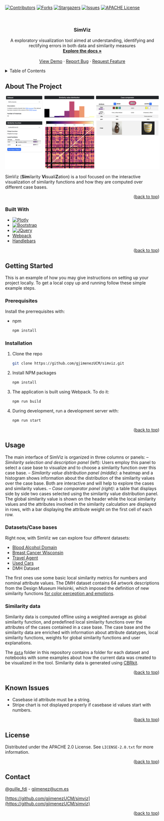 <a name="readme-top"></a>


<!-- PROJECT SHIELDS -->
<!--
*** I'm using markdown "reference style" links for readability.
*** Reference links are enclosed in brackets [ ] instead of parentheses ( ).
*** See the bottom of this document for the declaration of the reference variables
*** for contributors-url, forks-url, etc. This is an optional, concise syntax you may use.
*** https://www.markdownguide.org/basic-syntax/#reference-style-links
-->
[![Contributors][contributors-shield]][contributors-url]
[![Forks][forks-shield]][forks-url]
[![Stargazers][stars-shield]][stars-url]
[![Issues][issues-shield]][issues-url]
[![APACHE License][license-shield]][license-url]



<!-- PROJECT LOGO -->
<br />
<div align="center">
  <!-- <a href="https://github.com/gjimenezUCM/simviz">
    <img src="images/logo.png" alt="Logo" width="80" height="80">
  </a> -->

<h3 align="center">SimViz</h3>

  <p align="center">
    A exploratory visualization tool aimed at understanding, identifying and
rectifying errors in both data and similarity measures
    <br />
    <a href="https://github.com/gjimenezUCM/simviz"><strong>Explore the docs »</strong></a>
    <br />
    <br />
    <a href="https://gjimenezucm.github.io/simviz/">View Demo</a>
    ·
    <a href="https://github.com/gjimenezUCM/simviz/issues">Report Bug</a>
    ·
    <a href="https://github.com/gjimenezUCM/simviz/issues">Request Feature</a>
  </p>
</div>



<!-- TABLE OF CONTENTS -->
<details>
  <summary>Table of Contents</summary>
  <ol>
    <li>
      <a href="#about-the-project">About The Project</a>
      <ul>
        <li><a href="#built-with">Built With</a></li>
      </ul>
    </li>
    <li>
      <a href="#getting-started">Getting Started</a>
      <ul>
        <li><a href="#prerequisites">Prerequisites</a></li>
        <li><a href="#installation">Installation</a></li>
      </ul>
    </li>
    <li><a href="#usage">Usage</a></li>
    <li><a href="#license">License</a></li>
    <li><a href="#contact">Contact</a></li>
    <li><a href="#acknowledgments">Acknowledgments</a></li>
  </ol>
</details>



<!-- ABOUT THE PROJECT -->
## About The Project

[![SimViz ScreenShot](/images/mainUI.png)](https://github.com/gjimenezUCM/simviz)

SimViz (**Sim**ilarity **Vi**suali**Z**ation) is a tool focused on the interactive visualization of similarity functions and how they are computed over different case bases.

<p align="right">(<a href="#readme-top">back to top</a>)</p>



### Built With

* [![Plotly](https://img.shields.io/badge/Plotly-%233F4F75.svg?style=for-the-badge&logo=plotly&logoColor=white)](https://plotly.com/javascript/)
* [![Bootstrap][Bootstrap.com]][Bootstrap-url]
* [![JQuery][JQuery.com]][JQuery-url]
* [Webpack](https://webpack.js.org/)
* [Handlebars](https://handlebarsjs.com/)

<p align="right">(<a href="#readme-top">back to top</a>)</p>



<!-- GETTING STARTED -->
## Getting Started

This is an example of how you may give instructions on setting up your project locally.
To get a local copy up and running follow these simple example steps.

### Prerequisites

Install the prerrequisites with:

* npm
  ```sh
  npm install
  ```

### Installation

1. Clone the repo
   ```sh
   git clone https://github.com/gjimenezUCM/simviz.git
   ```
2. Install NPM packages
   ```sh
   npm install
   ```
3. The application is built using Webpack. To do it:
   ```sh
   npm run build
   ```
4. During development, run a development server with:
   ```sh
   npm run start
   ```

<p align="right">(<a href="#readme-top">back to top</a>)</p>


<!-- USAGE EXAMPLES -->
## Usage

The main interface of SimViz is organized in three columns or panels:
– _Similarity selection and description panel_ (left): Users employ this panel to select a case base to visualize and to choose a similarity function over this case base.
– _Similarity value distribution panel (middle)_: a heatmap and a histogram shows information about the distribution of the similarity values over the case base. Both are interactive and will help to explore the cases and similarity values.
– _Case comparator panel (right)_: a table that displays side by side two cases selected using the similarity value distribution panel. The global similarity value is shown on the header while the local similarity values and the attributes involved in the similarity calculation are displayed in rows, with a bar displaying the attribute weight on the first cell of each row.

### Datasets/Case bases

Right now, with SimViz we can explore four different datasets:

- [Blood Alcohol Domain](https://github.com/gateslm/Blood-Alcohol-Domain)
- [Breast Cancer Wisconsin](https://doi.org/10.1016/j.artmed.2019.01.001)
- [Travel Agent](https://ai-cbr.cs.auckland.ac.nz/cases.html)
- [Used Cars](https://www.kaggle.com/datasets/austinreese/craigslist-carstrucks-data)
- DMH Dataset

The first ones use some basic local similarity metrics for numbers and nominal attribute values. The DMH dataset contains 64 artwork descriptions from the Design Museum Helsinki, which imposed the definition of new similarity functions [for color perception and emotions](https://doi.org/10.1007/978-3-030-86957-1_4).

### Similarity data

Similarity data is computed offline using a weighted average as global similarity function, and predefined local similarity functions over the attributes of the cases contained in a case base. The case base and the similarity data are enriched with information about attribute datatypes, local similarity functions, weights for global similarity functions and user explanations.

The [`data`](/data/) folder in this repository contains a folder for each dataset and notebooks with some examples about how the current data was created to be visualized in the tool. Similarity data is generated using [CBRkit](https://github.com/wi2trier/cbrkit).

<p align="right">(<a href="#readme-top">back to top</a>)</p>

## Known Issues

- Casebase id attribute must be a string.
- Stripe chart is not displayed properly if casebase id values start with numbers.


<p align="right">(<a href="#readme-top">back to top</a>)</p>


<!-- LICENSE -->
## License

Distributed under the APACHE 2.0 License. See `LICENSE-2.0.txt` for more information.

<p align="right">(<a href="#readme-top">back to top</a>)</p>



<!-- CONTACT -->
## Contact

[@guille_fdi](https://twitter.com/guille_fdi) - gjimenez@ucm.es

[https://github.com/gjimenezUCM/simviz](https://github.com/gjimenezUCM/simviz)

<p align="right">(<a href="#readme-top">back to top</a>)</p>




<!-- MARKDOWN LINKS & IMAGES -->
<!-- https://www.markdownguide.org/basic-syntax/#reference-style-links -->
[contributors-shield]: https://img.shields.io/github/contributors/gjimenezUCM/simviz.svg?style=for-the-badge
[contributors-url]: https://github.com/gjimenezUCM/simviz/graphs/contributors
[forks-shield]: https://img.shields.io/github/forks/gjimenezUCM/simviz.svg?style=for-the-badge
[forks-url]: https://github.com/gjimenezUCM/simviz/network/members
[stars-shield]: https://img.shields.io/github/stars/gjimenezUCM/simviz.svg?style=for-the-badge
[stars-url]: https://github.com/gjimenezUCM/simviz/stargazers
[issues-shield]: https://img.shields.io/github/issues/gjimenezUCM/simviz.svg?style=for-the-badge
[issues-url]: https://github.com/gjimenezUCM/simviz/issues
[license-shield]: https://img.shields.io/badge/License-Apache_2.0-blue.svg
[license-url]: https://github.com/gjimenezUCM/simviz/blob/master/LICENSE-2.0.txt
[linkedin-shield]: https://img.shields.io/badge/-LinkedIn-black.svg?style=for-the-badge&logo=linkedin&colorB=555
[linkedin-url]: https://linkedin.com/in/linkedin_username
[product-screenshot]: images/screenshot.png
[Next.js]: https://img.shields.io/badge/next.js-000000?style=for-the-badge&logo=nextdotjs&logoColor=white
[Next-url]: https://nextjs.org/
[React.js]: https://img.shields.io/badge/React-20232A?style=for-the-badge&logo=react&logoColor=61DAFB
[React-url]: https://reactjs.org/
[Vue.js]: https://img.shields.io/badge/Vue.js-35495E?style=for-the-badge&logo=vuedotjs&logoColor=4FC08D
[Vue-url]: https://vuejs.org/
[Angular.io]: https://img.shields.io/badge/Angular-DD0031?style=for-the-badge&logo=angular&logoColor=white
[Angular-url]: https://angular.io/
[Svelte.dev]: https://img.shields.io/badge/Svelte-4A4A55?style=for-the-badge&logo=svelte&logoColor=FF3E00
[Svelte-url]: https://svelte.dev/
[Laravel.com]: https://img.shields.io/badge/Laravel-FF2D20?style=for-the-badge&logo=laravel&logoColor=white
[Laravel-url]: https://laravel.com
[Bootstrap.com]: https://img.shields.io/badge/Bootstrap-563D7C?style=for-the-badge&logo=bootstrap&logoColor=white
[Bootstrap-url]: https://getbootstrap.com
[JQuery.com]: https://img.shields.io/badge/jQuery-0769AD?style=for-the-badge&logo=jquery&logoColor=white
[JQuery-url]: https://jquery.com 
